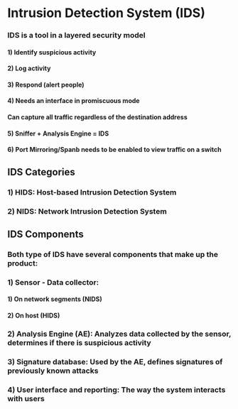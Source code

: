 # Intrusion Detection System (IDS)

### IDS is a tool in a layered security model

#### 1) Identify suspicious activity

#### 2) Log activity

#### 3) Respond (alert people)

#### 4) Needs an interface in promiscuous mode

#### Can capture all traffic regardless of the destination address

#### 5) Sniffer + Analysis Engine = IDS

#### 6) Port Mirroring/Spanb needs to be enabled to view traffic on a switch

## IDS Categories

### 1) HIDS: Host-based Intrusion Detection System

### 2) NIDS: Network Intrusion Detection System

## IDS Components

### Both type of IDS have several components that make up the product:

### 1) Sensor - Data collector:

#### 1) On network segments (NIDS)

#### 2) On host (HIDS)

### 2) Analysis Engine (AE): Analyzes data collected by the sensor, determines if there is suspicious activity

### 3) Signature database: Used by the AE, defines signatures of previously known attacks

### 4) User interface and reporting: The way the system interacts with users
